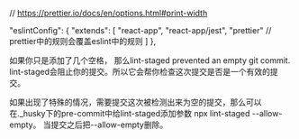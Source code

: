 // https://prettier.io/docs/en/options.html#print-width

"eslintConfig": {
    "extends": [
      "react-app",
      "react-app/jest",
      "prettier" // prettier中的规则会覆盖eslint中的规则
    ]
  },



如果你只是添加了几个空格， 那么lint-staged prevented an empty git commit.
lint-staged会阻止你的提交。所以它会帮你检查这次提交是否是一个有效的提交。


如果出现了特殊的情况，需要提交这次被检测出来为空的提交，那么可以在._husky下的pre-commit中给lint-staged添加参数 npx lint-staged --allow-empty。 当提交之后把--allow-empty删除。